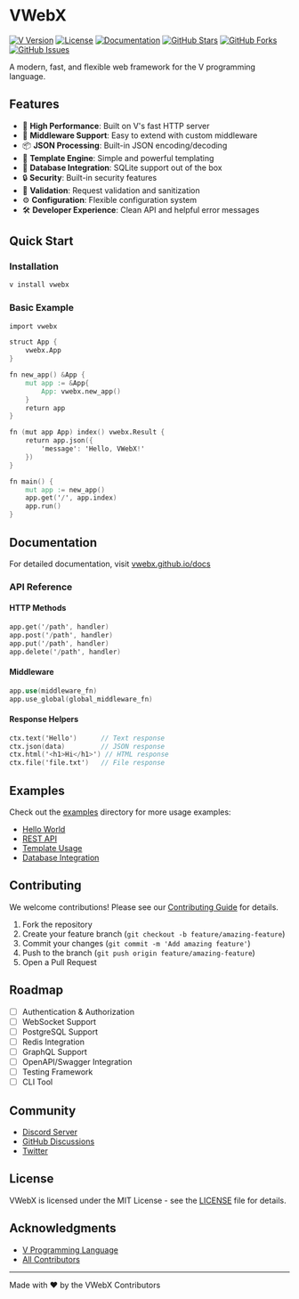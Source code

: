# VWebX

[![V Version](https://img.shields.io/badge/V-0.4.0-blue.svg)](https://vlang.io)
[![License](https://img.shields.io/badge/license-MIT-blue.svg)](LICENSE)
[![Documentation](https://img.shields.io/badge/docs-latest-brightgreen.svg)](https://vwebx.github.io/docs)
[![GitHub Stars](https://img.shields.io/github/stars/LowLeery/vwebx?style=social)](https://github.com/LowLeery/vwebx/stargazers)
[![GitHub Forks](https://img.shields.io/github/forks/LowLeery/vwebx?style=social)](https://github.com/LowLeery/vwebx/network/members)
[![GitHub Issues](https://img.shields.io/github/issues/LowLeery/vwebx)](https://github.com/LowLeery/vwebx/issues)

A modern, fast, and flexible web framework for the V programming language.

## Features

- 🚀 **High Performance**: Built on V's fast HTTP server
- 🔌 **Middleware Support**: Easy to extend with custom middleware
- 📦 **JSON Processing**: Built-in JSON encoding/decoding
- 🎨 **Template Engine**: Simple and powerful templating
- 💾 **Database Integration**: SQLite support out of the box
- 🔒 **Security**: Built-in security features
- 📝 **Validation**: Request validation and sanitization
- ⚙️ **Configuration**: Flexible configuration system
- 🛠 **Developer Experience**: Clean API and helpful error messages

## Quick Start

### Installation

```bash
v install vwebx
```

### Basic Example

```v
import vwebx

struct App {
    vwebx.App
}

fn new_app() &App {
    mut app := &App{
        App: vwebx.new_app()
    }
    return app
}

fn (mut app App) index() vwebx.Result {
    return app.json({
        'message': 'Hello, VWebX!'
    })
}

fn main() {
    mut app := new_app()
    app.get('/', app.index)
    app.run()
}
```

## Documentation

For detailed documentation, visit [vwebx.github.io/docs](https://vwebx.github.io/docs)

### API Reference

#### HTTP Methods

```v
app.get('/path', handler)
app.post('/path', handler)
app.put('/path', handler)
app.delete('/path', handler)
```

#### Middleware

```v
app.use(middleware_fn)
app.use_global(global_middleware_fn)
```

#### Response Helpers

```v
ctx.text('Hello')      // Text response
ctx.json(data)         // JSON response
ctx.html('<h1>Hi</h1>') // HTML response
ctx.file('file.txt')   // File response
```

## Examples

Check out the [examples](examples/) directory for more usage examples:

- [Hello World](examples/hello_world.v)
- [REST API](examples/rest_api.v)
- [Template Usage](examples/template.v)
- [Database Integration](examples/database.v)

## Contributing

We welcome contributions! Please see our [Contributing Guide](CONTRIBUTING.md) for details.

1. Fork the repository
2. Create your feature branch (`git checkout -b feature/amazing-feature`)
3. Commit your changes (`git commit -m 'Add amazing feature'`)
4. Push to the branch (`git push origin feature/amazing-feature`)
5. Open a Pull Request

## Roadmap

- [ ] Authentication & Authorization
- [ ] WebSocket Support
- [ ] PostgreSQL Support
- [ ] Redis Integration
- [ ] GraphQL Support
- [ ] OpenAPI/Swagger Integration
- [ ] Testing Framework
- [ ] CLI Tool

## Community

- [Discord Server](https://discord.gg/vwebx)
- [GitHub Discussions](https://github.com/vwebx/vwebx/discussions)
- [Twitter](https://twitter.com/vwebx)

## License

VWebX is licensed under the MIT License - see the [LICENSE](LICENSE) file for details.

## Acknowledgments

- [V Programming Language](https://vlang.io)
- [All Contributors](https://github.com/vwebx/vwebx/graphs/contributors)

---

Made with ❤️ by the VWebX Contributors 
